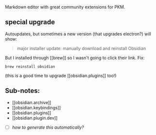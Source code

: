 Markdown editor with great community extensions for PKM.

## special upgrade
Autoupdates, but sometimes a new version (that upgrades electron?) will show:
>major installer update: manually download and reinstall Obsidian

But I installed through [[brew]] so I wasn't going to click their link. Fix:
```
brew reinstall obsidian
```
(this is a good time to upgrade [[obsidian.plugins]] too!)

## Sub-notes:
- [[obsidian.archive]]
- [[obsidian.keybindings]]
- [[obsidian.plugins]]
- [[obsidian.plugin.dev]]


- [ ] *how to generate this automatically?*
